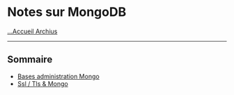# Notes sur MongoDB

[...Accueil Archius](../../../README.md)

---

## Sommaire

* [Bases administration Mongo](./notes/bases.md)
* [Ssl / Tls & Mongo](./notes/tls.md)
